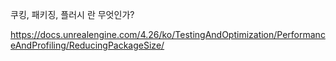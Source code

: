 쿠킹, 패키징, 플러시 란 무엇인가?

https://docs.unrealengine.com/4.26/ko/TestingAndOptimization/PerformanceAndProfiling/ReducingPackageSize/
